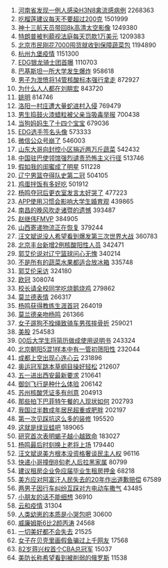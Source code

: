 1. [河南省发现一例人感染H3N8禽流感病例](https://s.weibo.com//weibo?q=%23%E6%B2%B3%E5%8D%97%E7%9C%81%E5%8F%91%E7%8E%B0%E4%B8%80%E4%BE%8B%E4%BA%BA%E6%84%9F%E6%9F%93H3N8%E7%A6%BD%E6%B5%81%E6%84%9F%E7%97%85%E4%BE%8B%23&Refer=top) 2268363
2. [吃榴莲建议每天不要超过200克](https://s.weibo.com//weibo?q=%23%E5%90%83%E6%A6%B4%E8%8E%B2%E5%BB%BA%E8%AE%AE%E6%AF%8F%E5%A4%A9%E4%B8%8D%E8%A6%81%E8%B6%85%E8%BF%87200%E5%85%8B%23&Refer=top) 1501999
3. [神十三航天员带回8k高清太空影像](https://s.weibo.com//weibo?q=%23%E7%A5%9E%E5%8D%81%E4%B8%89%E8%88%AA%E5%A4%A9%E5%91%98%E5%B8%A6%E5%9B%9E8k%E9%AB%98%E6%B8%85%E5%A4%AA%E7%A9%BA%E5%BD%B1%E5%83%8F%23&Refer=top) 1249380
4. [特朗普被判藐视法庭每天罚款1万美元](https://s.weibo.com//weibo?q=%23%E7%89%B9%E6%9C%97%E6%99%AE%E8%A2%AB%E5%88%A4%E8%97%90%E8%A7%86%E6%B3%95%E5%BA%AD%E6%AF%8F%E5%A4%A9%E7%BD%9A%E6%AC%BE1%E4%B8%87%E7%BE%8E%E5%85%83%23&Refer=top) 1209383
5. [北京市民刚花7000囤货就收到保障蔬菜包](https://s.weibo.com//weibo?q=%23%E5%8C%97%E4%BA%AC%E5%B8%82%E6%B0%91%E5%88%9A%E8%8A%B17000%E5%9B%A4%E8%B4%A7%E5%B0%B1%E6%94%B6%E5%88%B0%E4%BF%9D%E9%9A%9C%E8%94%AC%E8%8F%9C%E5%8C%85%23&Refer=top) 1194890
6. [杭州九堡疫情](https://s.weibo.com//weibo?q=%E6%9D%AD%E5%B7%9E%E4%B9%9D%E5%A0%A1%E7%96%AB%E6%83%85&Refer=top) 1151300
7. [EDG银龙骑士团首曝](https://s.weibo.com//weibo?q=%23EDG%E9%93%B6%E9%BE%99%E9%AA%91%E5%A3%AB%E5%9B%A2%E9%A6%96%E6%9B%9D%23&Refer=top) 1110703
8. [巴基斯坦一所大学发生爆炸](https://s.weibo.com//weibo?q=%23%E5%B7%B4%E5%9F%BA%E6%96%AF%E5%9D%A6%E4%B8%80%E6%89%80%E5%A4%A7%E5%AD%A6%E5%8F%91%E7%94%9F%E7%88%86%E7%82%B8%23&Refer=top) 958618
9. [男子为泄愤将14管核酸标本强行拿走](https://s.weibo.com//weibo?q=%23%E7%94%B7%E5%AD%90%E4%B8%BA%E6%B3%84%E6%84%A4%E5%B0%8614%E7%AE%A1%E6%A0%B8%E9%85%B8%E6%A0%87%E6%9C%AC%E5%BC%BA%E8%A1%8C%E6%8B%BF%E8%B5%B0%23&Refer=top) 872927
10. [为什么人人都在刘畊宏](https://s.weibo.com//weibo?q=%23%E4%B8%BA%E4%BB%80%E4%B9%88%E4%BA%BA%E4%BA%BA%E9%83%BD%E5%9C%A8%E5%88%98%E7%95%8A%E5%AE%8F%23&Refer=top) 843720
11. [姚明](https://s.weibo.com//weibo?q=%E5%A7%9A%E6%98%8E&Refer=top) 814746
12. [洛阳一村庄遭大量蛇进村入侵](https://s.weibo.com//weibo?q=%23%E6%B4%9B%E9%98%B3%E4%B8%80%E6%9D%91%E5%BA%84%E9%81%AD%E5%A4%A7%E9%87%8F%E8%9B%87%E8%BF%9B%E6%9D%91%E5%85%A5%E4%BE%B5%23&Refer=top) 769479
13. [男生捣鼓火漆蜡粒被父亲当吸毒举报](https://s.weibo.com//weibo?q=%23%E7%94%B7%E7%94%9F%E6%8D%A3%E9%BC%93%E7%81%AB%E6%BC%86%E8%9C%A1%E7%B2%92%E8%A2%AB%E7%88%B6%E4%BA%B2%E5%BD%93%E5%90%B8%E6%AF%92%E4%B8%BE%E6%8A%A5%23&Refer=top) 700438
14. [当狗妈妈生了十四个宝宝](https://s.weibo.com//weibo?q=%23%E5%BD%93%E7%8B%97%E5%A6%88%E5%A6%88%E7%94%9F%E4%BA%86%E5%8D%81%E5%9B%9B%E4%B8%AA%E5%AE%9D%E5%AE%9D%23&Refer=top) 679036
15. [EDG选手签名头像](https://s.weibo.com//weibo?q=%23EDG%E9%80%89%E6%89%8B%E7%AD%BE%E5%90%8D%E5%A4%B4%E5%83%8F%23&Refer=top) 573333
16. [微信公众号崩了](https://s.weibo.com//weibo?q=%E5%BE%AE%E4%BF%A1%E5%85%AC%E4%BC%97%E5%8F%B7%E5%B4%A9%E4%BA%86&Refer=top) 546003
17. [山东大哥向封控小区捐近两万斤蔬菜](https://s.weibo.com//weibo?q=%23%E5%B1%B1%E4%B8%9C%E5%A4%A7%E5%93%A5%E5%90%91%E5%B0%81%E6%8E%A7%E5%B0%8F%E5%8C%BA%E6%8D%90%E8%BF%91%E4%B8%A4%E4%B8%87%E6%96%A4%E8%94%AC%E8%8F%9C%23&Refer=top) 542432
18. [中国驻巴使领馆强烈谴责恐怖主义行径](https://s.weibo.com//weibo?q=%23%E4%B8%AD%E5%9B%BD%E9%A9%BB%E5%B7%B4%E4%BD%BF%E9%A2%86%E9%A6%86%E5%BC%BA%E7%83%88%E8%B0%B4%E8%B4%A3%E6%81%90%E6%80%96%E4%B8%BB%E4%B9%89%E8%A1%8C%E5%BE%84%23&Refer=top) 513746
19. [假如我的闺蜜成了明星](https://s.weibo.com//weibo?q=%23%E5%81%87%E5%A6%82%E6%88%91%E7%9A%84%E9%97%BA%E8%9C%9C%E6%88%90%E4%BA%86%E6%98%8E%E6%98%9F%23&Refer=top) 511228
20. [辽宁男篮夺得队史第二冠](https://s.weibo.com//weibo?q=%23%E8%BE%BD%E5%AE%81%E7%94%B7%E7%AF%AE%E5%A4%BA%E5%BE%97%E9%98%9F%E5%8F%B2%E7%AC%AC%E4%BA%8C%E5%86%A0%23&Refer=top) 504105
21. [鸡蛋拌饭有多好吃](https://s.weibo.com//weibo?q=%23%E9%B8%A1%E8%9B%8B%E6%8B%8C%E9%A5%AD%E6%9C%89%E5%A4%9A%E5%A5%BD%E5%90%83%23&Refer=top) 501912
22. [杨鸣夺冠后更衣室发言太好哭了](https://s.weibo.com//weibo?q=%23%E6%9D%A8%E9%B8%A3%E5%A4%BA%E5%86%A0%E5%90%8E%E6%9B%B4%E8%A1%A3%E5%AE%A4%E5%8F%91%E8%A8%80%E5%A4%AA%E5%A5%BD%E5%93%AD%E4%BA%86%23&Refer=top) 477223
23. [APP使用习惯会影响大学生婚育观](https://s.weibo.com//weibo?q=%23APP%E4%BD%BF%E7%94%A8%E4%B9%A0%E6%83%AF%E4%BC%9A%E5%BD%B1%E5%93%8D%E5%A4%A7%E5%AD%A6%E7%94%9F%E5%A9%9A%E8%82%B2%E8%A7%82%23&Refer=top) 439865
24. [南昌的晚风吹走诸暨的遗憾](https://s.weibo.com//weibo?q=%E5%8D%97%E6%98%8C%E7%9A%84%E6%99%9A%E9%A3%8E%E5%90%B9%E8%B5%B0%E8%AF%B8%E6%9A%A8%E7%9A%84%E9%81%97%E6%86%BE&Refer=top) 393487
25. [赵继伟FMVP](https://s.weibo.com//weibo?q=%23%E8%B5%B5%E7%BB%A7%E4%BC%9FFMVP%23&Refer=top) 384905
26. [山西寄递物流正在恢复](https://s.weibo.com//weibo?q=%23%E5%B1%B1%E8%A5%BF%E5%AF%84%E9%80%92%E7%89%A9%E6%B5%81%E6%AD%A3%E5%9C%A8%E6%81%A2%E5%A4%8D%23&Refer=top) 379244
27. [汪文斌说没人希望看到爆发第三次世界大战](https://s.weibo.com//weibo?q=%23%E6%B1%AA%E6%96%87%E6%96%8C%E8%AF%B4%E6%B2%A1%E4%BA%BA%E5%B8%8C%E6%9C%9B%E7%9C%8B%E5%88%B0%E7%88%86%E5%8F%91%E7%AC%AC%E4%B8%89%E6%AC%A1%E4%B8%96%E7%95%8C%E5%A4%A7%E6%88%98%23&Refer=top) 360783
28. [北京丰台新增2例核酸阳性人员](https://s.weibo.com//weibo?q=%23%E5%8C%97%E4%BA%AC%E4%B8%B0%E5%8F%B0%E6%96%B0%E5%A2%9E2%E4%BE%8B%E6%A0%B8%E9%85%B8%E9%98%B3%E6%80%A7%E4%BA%BA%E5%91%98%23&Refer=top) 342471
29. [郭艾伦说对辽宁篮球问心无愧](https://s.weibo.com//weibo?q=%23%E9%83%AD%E8%89%BE%E4%BC%A6%E8%AF%B4%E5%AF%B9%E8%BE%BD%E5%AE%81%E7%AF%AE%E7%90%83%E9%97%AE%E5%BF%83%E6%97%A0%E6%84%A7%23&Refer=top) 340214
30. [不是所有的蔬菜水果都适合放冰箱](https://s.weibo.com//weibo?q=%23%E4%B8%8D%E6%98%AF%E6%89%80%E6%9C%89%E7%9A%84%E8%94%AC%E8%8F%9C%E6%B0%B4%E6%9E%9C%E9%83%BD%E9%80%82%E5%90%88%E6%94%BE%E5%86%B0%E7%AE%B1%23&Refer=top) 335748
31. [郭艾伦采访](https://s.weibo.com//weibo?q=%23%E9%83%AD%E8%89%BE%E4%BC%A6%E9%87%87%E8%AE%BF%23&Refer=top) 324180
32. [欧冠](https://s.weibo.com//weibo?q=%E6%AC%A7%E5%86%A0&Refer=top) 308074
33. [校长请全校同学吃烧鹅烧鸡](https://s.weibo.com//weibo?q=%23%E6%A0%A1%E9%95%BF%E8%AF%B7%E5%85%A8%E6%A0%A1%E5%90%8C%E5%AD%A6%E5%90%83%E7%83%A7%E9%B9%85%E7%83%A7%E9%B8%A1%23&Refer=top) 279862
34. [莫兰德表情](https://s.weibo.com//weibo?q=%23%E8%8E%AB%E5%85%B0%E5%BE%B7%E8%A1%A8%E6%83%85%23&Refer=top) 266317
35. [杨鸣获得教练生涯首冠](https://s.weibo.com//weibo?q=%23%E6%9D%A8%E9%B8%A3%E8%8E%B7%E5%BE%97%E6%95%99%E7%BB%83%E7%94%9F%E6%B6%AF%E9%A6%96%E5%86%A0%23&Refer=top) 264019
36. [莫兰德亲吻杨鸣](https://s.weibo.com//weibo?q=%23%E8%8E%AB%E5%85%B0%E5%BE%B7%E4%BA%B2%E5%90%BB%E6%9D%A8%E9%B8%A3%23&Refer=top) 261366
37. [女子遛狗不拴绳致骑车男孩摔骨折](https://s.weibo.com//weibo?q=%23%E5%A5%B3%E5%AD%90%E9%81%9B%E7%8B%97%E4%B8%8D%E6%8B%B4%E7%BB%B3%E8%87%B4%E9%AA%91%E8%BD%A6%E7%94%B7%E5%AD%A9%E6%91%94%E9%AA%A8%E6%8A%98%23&Refer=top) 259021
38. [美股](https://s.weibo.com//weibo?q=%23%E7%BE%8E%E8%82%A1%23&Refer=top) 254583
39. [00后大学生将简历做成使用说明书](https://s.weibo.com//weibo?q=%2300%E5%90%8E%E5%A4%A7%E5%AD%A6%E7%94%9F%E5%B0%86%E7%AE%80%E5%8E%86%E5%81%9A%E6%88%90%E4%BD%BF%E7%94%A8%E8%AF%B4%E6%98%8E%E4%B9%A6%23&Refer=top) 243324
40. [北京朝阳5混1样本中有一管初筛阳性](https://s.weibo.com//weibo?q=%23%E5%8C%97%E4%BA%AC%E6%9C%9D%E9%98%B35%E6%B7%B71%E6%A0%B7%E6%9C%AC%E4%B8%AD%E6%9C%89%E4%B8%80%E7%AE%A1%E5%88%9D%E7%AD%9B%E9%98%B3%E6%80%A7%23&Refer=top) 232044
41. [成都上空出现心连心云](https://s.weibo.com//weibo?q=%23%E6%88%90%E9%83%BD%E4%B8%8A%E7%A9%BA%E5%87%BA%E7%8E%B0%E5%BF%83%E8%BF%9E%E5%BF%83%E4%BA%91%23&Refer=top) 231896
42. [奥运冠军跳本草纲目操好轻松](https://s.weibo.com//weibo?q=%23%E5%A5%A5%E8%BF%90%E5%86%A0%E5%86%9B%E8%B7%B3%E6%9C%AC%E8%8D%89%E7%BA%B2%E7%9B%AE%E6%93%8D%E5%A5%BD%E8%BD%BB%E6%9D%BE%23&Refer=top) 212607
43. [五一进出西安最新要求](https://s.weibo.com//weibo?q=%23%E4%BA%94%E4%B8%80%E8%BF%9B%E5%87%BA%E8%A5%BF%E5%AE%89%E6%9C%80%E6%96%B0%E8%A6%81%E6%B1%82%23&Refer=top) 210641
44. [御剑飞行是种什么体验](https://s.weibo.com//weibo?q=%23%E5%BE%A1%E5%89%91%E9%A3%9E%E8%A1%8C%E6%98%AF%E7%A7%8D%E4%BB%80%E4%B9%88%E4%BD%93%E9%AA%8C%23&Refer=top) 206142
45. [苏州核酸凭证多有创意](https://s.weibo.com//weibo?q=%23%E8%8B%8F%E5%B7%9E%E6%A0%B8%E9%85%B8%E5%87%AD%E8%AF%81%E5%A4%9A%E6%9C%89%E5%88%9B%E6%84%8F%23&Refer=top) 204913
46. [那些拍下巴菲特午餐的人现状如何](https://s.weibo.com//weibo?q=%23%E9%82%A3%E4%BA%9B%E6%8B%8D%E4%B8%8B%E5%B7%B4%E8%8F%B2%E7%89%B9%E5%8D%88%E9%A4%90%E7%9A%84%E4%BA%BA%E7%8E%B0%E7%8A%B6%E5%A6%82%E4%BD%95%23&Refer=top) 202793
47. [我国过半数成年居民超重或肥胖](https://s.weibo.com//weibo?q=%23%E6%88%91%E5%9B%BD%E8%BF%87%E5%8D%8A%E6%95%B0%E6%88%90%E5%B9%B4%E5%B1%85%E6%B0%91%E8%B6%85%E9%87%8D%E6%88%96%E8%82%A5%E8%83%96%23&Refer=top) 202197
48. [第一次见踩坑这么多的装修](https://s.weibo.com//weibo?q=%23%E7%AC%AC%E4%B8%80%E6%AC%A1%E8%A7%81%E8%B8%A9%E5%9D%91%E8%BF%99%E4%B9%88%E5%A4%9A%E7%9A%84%E8%A3%85%E4%BF%AE%23&Refer=top) 195520
49. [这就是绿豆蛙吧](https://s.weibo.com//weibo?q=%23%E8%BF%99%E5%B0%B1%E6%98%AF%E7%BB%BF%E8%B1%86%E8%9B%99%E5%90%A7%23&Refer=top) 189065
50. [研究首次表明蝎子越小越致命](https://s.weibo.com//weibo?q=%23%E7%A0%94%E7%A9%B6%E9%A6%96%E6%AC%A1%E8%A1%A8%E6%98%8E%E8%9D%8E%E5%AD%90%E8%B6%8A%E5%B0%8F%E8%B6%8A%E8%87%B4%E5%91%BD%23&Refer=top) 183027
51. [杨鸣最后时刻换上老将上场](https://s.weibo.com//weibo?q=%23%E6%9D%A8%E9%B8%A3%E6%9C%80%E5%90%8E%E6%97%B6%E5%88%BB%E6%8D%A2%E4%B8%8A%E8%80%81%E5%B0%86%E4%B8%8A%E5%9C%BA%23&Refer=top) 179440
52. [汪文斌说美方根本没资格奢谈民主人权](https://s.weibo.com//weibo?q=%23%E6%B1%AA%E6%96%87%E6%96%8C%E8%AF%B4%E7%BE%8E%E6%96%B9%E6%A0%B9%E6%9C%AC%E6%B2%A1%E8%B5%84%E6%A0%BC%E5%A5%A2%E8%B0%88%E6%B0%91%E4%B8%BB%E4%BA%BA%E6%9D%83%23&Refer=top) 96116
53. [快递小哥撞倒8旬老人后拉黑家属](https://s.weibo.com//weibo?q=%23%E5%BF%AB%E9%80%92%E5%B0%8F%E5%93%A5%E6%92%9E%E5%80%928%E6%97%AC%E8%80%81%E4%BA%BA%E5%90%8E%E6%8B%89%E9%BB%91%E5%AE%B6%E5%B1%9E%23&Refer=top) 80799
54. [建议租房企业免应届毕业生租房押金](https://s.weibo.com//weibo?q=%23%E5%BB%BA%E8%AE%AE%E7%A7%9F%E6%88%BF%E4%BC%81%E4%B8%9A%E5%85%8D%E5%BA%94%E5%B1%8A%E6%AF%95%E4%B8%9A%E7%94%9F%E7%A7%9F%E6%88%BF%E6%8A%BC%E9%87%91%23&Refer=top) 68218
55. [美方应对阿富汗人民失去的20年作出道歉赔偿](https://s.weibo.com//weibo?q=%23%E7%BE%8E%E6%96%B9%E5%BA%94%E5%AF%B9%E9%98%BF%E5%AF%8C%E6%B1%97%E4%BA%BA%E6%B0%91%E5%A4%B1%E5%8E%BB%E7%9A%8420%E5%B9%B4%E4%BD%9C%E5%87%BA%E9%81%93%E6%AD%89%E8%B5%94%E5%81%BF%23&Refer=top) 67589
56. [两男子因行车纠纷互踩对方电动车撒气](https://s.weibo.com//weibo?q=%23%E4%B8%A4%E7%94%B7%E5%AD%90%E5%9B%A0%E8%A1%8C%E8%BD%A6%E7%BA%A0%E7%BA%B7%E4%BA%92%E8%B8%A9%E5%AF%B9%E6%96%B9%E7%94%B5%E5%8A%A8%E8%BD%A6%E6%92%92%E6%B0%94%23&Refer=top) 43485
57. [小朋友的话不能细想](https://s.weibo.com//weibo?q=%23%E5%B0%8F%E6%9C%8B%E5%8F%8B%E7%9A%84%E8%AF%9D%E4%B8%8D%E8%83%BD%E7%BB%86%E6%83%B3%23&Refer=top) 36910
58. [云和疫情](https://s.weibo.com//weibo?q=%E4%BA%91%E5%92%8C%E7%96%AB%E6%83%85&Refer=top) 31304
59. [人类幼崽的本质是小哭包吧](https://s.weibo.com//weibo?q=%23%E4%BA%BA%E7%B1%BB%E5%B9%BC%E5%B4%BD%E7%9A%84%E6%9C%AC%E8%B4%A8%E6%98%AF%E5%B0%8F%E5%93%AD%E5%8C%85%E5%90%A7%23&Refer=top) 30600
60. [威廉姆斯6比2颜丙涛](https://s.weibo.com//weibo?q=%23%E5%A8%81%E5%BB%89%E5%A7%86%E6%96%AF6%E6%AF%942%E9%A2%9C%E4%B8%99%E6%B6%9B%23&Refer=top) 24568
61. [一切美好都不会失去](https://s.weibo.com//weibo?q=%23%E4%B8%80%E5%88%87%E7%BE%8E%E5%A5%BD%E9%83%BD%E4%B8%8D%E4%BC%9A%E5%A4%B1%E5%8E%BB%23&Refer=top) 21525
62. [女子在贝壳里画假鱼骗过上千网友](https://s.weibo.com//weibo?q=%23%E5%A5%B3%E5%AD%90%E5%9C%A8%E8%B4%9D%E5%A3%B3%E9%87%8C%E7%94%BB%E5%81%87%E9%B1%BC%E9%AA%97%E8%BF%87%E4%B8%8A%E5%8D%83%E7%BD%91%E5%8F%8B%23&Refer=top) 17568
63. [82岁蒋兴权首个CBA总冠军](https://s.weibo.com//weibo?q=%2382%E5%B2%81%E8%92%8B%E5%85%B4%E6%9D%83%E9%A6%96%E4%B8%AACBA%E6%80%BB%E5%86%A0%E5%86%9B%23&Refer=top) 15037
64. [美防长称希望看到被削弱的俄罗斯](https://s.weibo.com//weibo?q=%23%E7%BE%8E%E9%98%B2%E9%95%BF%E7%A7%B0%E5%B8%8C%E6%9C%9B%E7%9C%8B%E5%88%B0%E8%A2%AB%E5%89%8A%E5%BC%B1%E7%9A%84%E4%BF%84%E7%BD%97%E6%96%AF%23&Refer=top) 11538
